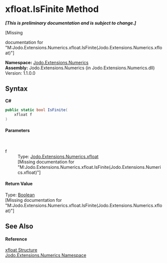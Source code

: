 # xfloat.IsFinite Method 
 _**\[This is preliminary documentation and is subject to change.\]**_

\[Missing <summary> documentation for "M:Jodo.Extensions.Numerics.xfloat.IsFinite(Jodo.Extensions.Numerics.xfloat)"\]

**Namespace:**&nbsp;<a href="N_Jodo_Extensions_Numerics">Jodo.Extensions.Numerics</a><br />**Assembly:**&nbsp;Jodo.Extensions.Numerics (in Jodo.Extensions.Numerics.dll) Version: 1.1.0.0

## Syntax

**C#**<br />
``` C#
public static bool IsFinite(
	xfloat f
)
```


#### Parameters
&nbsp;<dl><dt>f</dt><dd>Type: <a href="T_Jodo_Extensions_Numerics_xfloat">Jodo.Extensions.Numerics.xfloat</a><br />\[Missing <param name="f"/> documentation for "M:Jodo.Extensions.Numerics.xfloat.IsFinite(Jodo.Extensions.Numerics.xfloat)"\]</dd></dl>

#### Return Value
Type: <a href="https://docs.microsoft.com/dotnet/api/system.boolean" target="_blank" rel="noopener noreferrer">Boolean</a><br />\[Missing <returns> documentation for "M:Jodo.Extensions.Numerics.xfloat.IsFinite(Jodo.Extensions.Numerics.xfloat)"\]

## See Also


#### Reference
<a href="T_Jodo_Extensions_Numerics_xfloat">xfloat Structure</a><br /><a href="N_Jodo_Extensions_Numerics">Jodo.Extensions.Numerics Namespace</a><br />